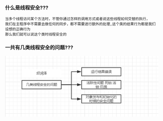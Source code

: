 ### 什么是线程安全???

    当多个线程访问某个方法时，不管你通过怎样的调用方式或者说这些线程如何交替的执行，
    我们在主程序中不需要去做任何的同步，都不需要进行额外的处理,这个类的结果行为都是我们设想的正确行为
    那么我们就可以说这个类时线程安全的
    
### 一共有几类线程安全的问题???

   ![整体流程](https://raw.githubusercontent.com/qiurunze123/imageall/master/threadsafe001.png)
